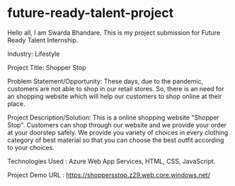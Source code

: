 # future-ready-talent-project
Hello all, I am Swarda Bhandare. This is my project submission for Future Ready Talent Internship.

Industry: Lifestyle

Project Title: Shopper Stop

Problem Statement/Opportunity: These days, due to the pandemic, customers are not able to shop in our retail stores. So, there is an need for an shopping website which will help our customers to shop online at their place.



Project Description/Solution: This is a online shopping website "Shopper Stop". Customers can shop through our website and we provide your order at your doorstep safely. We provide you variety of choices in every clothing category of best material so that you can choose the best outfit according to your choices. 


Technologies Used : Azure Web App Services, HTML, CSS, JavaScript.


Project Demo URL : https://shoppersstop.z29.web.core.windows.net/
